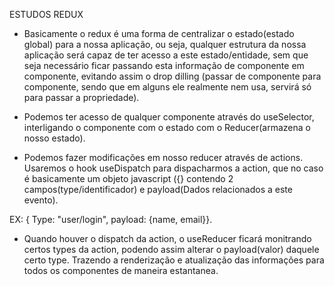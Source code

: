 ESTUDOS REDUX

- Basicamente o redux é uma forma de centralizar o estado(estado global) para a nossa aplicação, ou seja, qualquer estrutura da nossa aplicação será capaz de ter acesso a este estado/entidade, sem que seja necessário ficar passando esta informação de componente em componente, evitando assim o drop dilling (passar de componente para componente, sendo que em alguns ele realmente nem usa, servirá só para passar a propriedade).

- Podemos ter acesso de qualquer componente através do useSelector, interligando o componente com o estado com o Reducer(armazena o nosso estado).

- Podemos fazer modificações em nosso reducer através de actions. Usaremos o hook useDispatch para dispacharmos a action, que no caso é basicamente um objeto javascript ({} contendo 2 campos(type/identificador) e payload(Dados relacionados a este evento).

EX: { Type: "user/login", payload: {name, email}}.

- Quando houver o dispatch da action, o useReducer ficará monitrando certos types da action, podendo assim alterar o payload(valor) daquele certo type. Trazendo a renderização e atualização das informações para todos os componentes de maneira estantanea.

